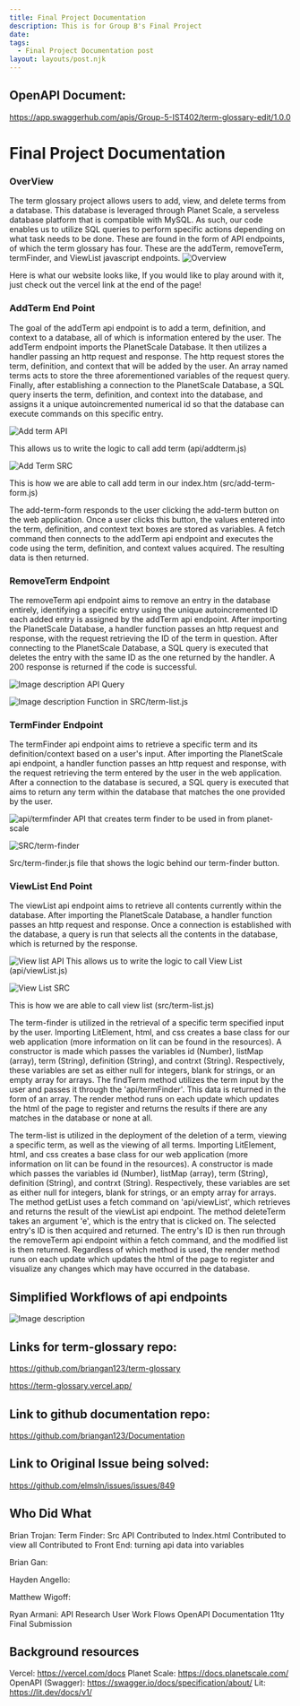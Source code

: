 ```yaml
---
title: Final Project Documentation
description: This is for Group B's Final Project
date: 
tags:
  - Final Project Documentation post
layout: layouts/post.njk
---
```


## OpenAPI Document:
https://app.swaggerhub.com/apis/Group-5-IST402/term-glossary-edit/1.0.0

# Final Project Documentation
### OverView
The term glossary project allows users to add, view, and delete terms from a database. This database is leveraged through Planet Scale, a serveless database platform that is compatible with MySQL. As such, our code enables us to utilize SQL queries to perform specific actions depending on what task needs to be done. These are found in the form of API endpoints, of which the term glossary has four. These are the addTerm, removeTerm, termFinder, and ViewList javascript endpoints. 
![Overview](https://dev-to-uploads.s3.amazonaws.com/uploads/articles/4pz7sm49ektta5sdl1ub.png)

Here is what our website looks like, If you would like to play around with it, just check out the vercel link at the end of the page!

### AddTerm End Point
The goal of the addTerm api endpoint is to add a term, definition, and context to a database, all of which is information entered by the user. The addTerm endpoint imports the PlanetScale Database. It then utilizes a handler passing an http request and response. The http request stores the term, definition, and context that will be added by the user. An array named terms acts to store the three aforementioned variables of the request query. Finally, after establishing a connection to the PlanetScale Database, a SQL query inserts the term, definition, and context into the database, and assigns it a unique autoincremented numerical id so that the database can execute commands on this specific entry.

![Add term API](https://dev-to-uploads.s3.amazonaws.com/uploads/articles/7e9qhqyq5q5f9xm0rqwk.png)

This allows us to write the logic to call add term (api/addterm.js)



![Add Term SRC](https://dev-to-uploads.s3.amazonaws.com/uploads/articles/1rgqro7wiwskik4bzfgm.png)

This is how we are able to call add term in our index.htm (src/add-term-form.js)

The add-term-form responds to the user clicking the add-term button on the web application. Once a user clicks this button, the values entered into the term, definition, and context text boxes are stored as variables. A fetch command then connects to the addTerm api endpoint and executes the code using the term, definition, and context values acquired. The resulting data is then returned.

### RemoveTerm Endpoint
The removeTerm api endpoint aims to remove an entry in the database entirely, identifying a specific entry using the unique autoincremented ID each added entry is assigned by the addTerm api endpoint. After importing the PlanetScale Database, a handler function passes an http request and response, with the request retrieving the ID of the term in question. After connecting to the PlanetScale Database, a SQL query is executed that deletes the entry with the same ID as the one returned by the handler. A 200 response is returned if the code is successful. 

![Image description](https://dev-to-uploads.s3.amazonaws.com/uploads/articles/7tf0rcqgn0ce5krqb47p.png)
API Query

![Image description](https://dev-to-uploads.s3.amazonaws.com/uploads/articles/vb0e09o79ucz44kxffno.png)
Function in SRC/term-list.js

### TermFinder Endpoint
The termFinder api endpoint aims to retrieve a specific term and its definition/context based on a user's input. After importing the PlanetScale api endpoint, a handler function passes an http request and response, with the request retrieving the term entered by the user in the web application. After a connection to the database is secured, a SQL query is executed that aims to return any term within the database that matches the one provided by the user. 

![api/termfinder](https://dev-to-uploads.s3.amazonaws.com/uploads/articles/kss17a53itdlxk13ez0a.png)
API that creates term finder to be used in from planet-scale



![SRC/term-finder](https://dev-to-uploads.s3.amazonaws.com/uploads/articles/8nlys4cv5d6pa3ktdr0h.png)

Src/term-finder.js file that shows the logic behind our term-finder button.

### ViewList End Point
The viewList api endpoint aims to retrieve all contents currently within the database. After importing the PlanetScale Database, a handler function passes an http request and response. Once a connection is established with the database, a query is run that selects all the contents in the database, which is returned by the response. 

![View list API](https://dev-to-uploads.s3.amazonaws.com/uploads/articles/hwmvid0wx4xoloyvf40n.png)
This allows us to write the logic to call View List (api/viewList.js)


![View List SRC](https://dev-to-uploads.s3.amazonaws.com/uploads/articles/gp9u5geuw62jzgibopvn.png)

This is how we are able to call view list (src/term-list.js)

The term-finder is utilized in the retrieval of a specific term specified input by the user. Importing LitElement, html, and css creates a base class for our web application (more information on lit can be found in the resources). A constructor is made which passes the variables id (Number), listMap (array), term (String), definition (String), and contrxt (String). Respectively, these variables are set as either null for integers, blank for strings, or an empty array for arrays. The findTerm method utilizes the term input by the user and passes it through the 'api/termFinder'. This data is returned in the form of an array. The render method runs on each update which updates the html of the page to register and returns the results if there are any matches in the database or none at all. 

The term-list is utilized in the deployment of the deletion of a term, viewing a specific term, as well as the viewing of all terms. Importing LitElement, html, and css creates a base class for our web application (more information on lit can be found in the resources). A constructor is made which passes the variables id (Number), listMap (array), term (String), definition (String), and contrxt (String). Respectively, these variables are set as either null for integers, blank for strings, or an empty array for arrays. The method getList uses a fetch command on 'api/viewList', which retrieves and returns the result of the viewList api endpoint. The method deleteTerm takes an argument 'e', which is the entry that is clicked on. The selected entry's ID is then acquired and returned. The entry's ID is then run through the removeTerm api endpoint within a fetch command, and the modified list is then returned. Regardless of which method is used, the render method runs on each update which updates the html of the page to register and visualize any changes which may have occurred in the database. 

## Simplified Workflows of api endpoints
![Image description](https://dev-to-uploads.s3.amazonaws.com/uploads/articles/oadydewm00pkcuvkzcav.jpg)


## Links for term-glossary repo: 
https://github.com/briangan123/term-glossary

https://term-glossary.vercel.app/

## Link to github documentation repo: 
https://github.com/briangan123/Documentation

## Link to Original Issue being solved:
https://github.com/elmsln/issues/issues/849

## Who Did What
Brian Trojan:
Term Finder: Src API
Contributed to Index.html
Contributed to view all
Contributed to Front End: turning api data into variables

Brian Gan:

Hayden Angello:

Matthew Wigoff:


Ryan Armani:
API Research
User Work Flows
OpenAPI Documentation
11ty Final Submission




## Background resources
Vercel: https://vercel.com/docs
Planet Scale: https://docs.planetscale.com/
OpenAPI (Swagger): https://swagger.io/docs/specification/about/ 
Lit: https://lit.dev/docs/v1/






